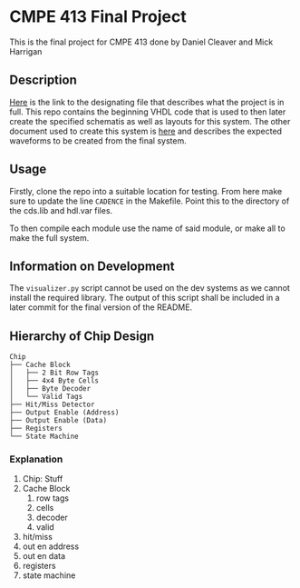 # CMPE 413 Final Project
This is the final project for CMPE 413 done by Daniel Cleaver and Mick Harrigan

## Description
[Here](report/project_document.pdf) is the link to the designating file that describes what the project is in full. This repo contains the beginning VHDL code that is used to then later create the specified schematis as well as layouts for this system.
The other document used to create this system is [here](report/project_waveforms.pdf) and describes the expected waveforms to be created from the final system.


## Usage
Firstly, clone the repo into a suitable location for testing. From here make sure to update the line `CADENCE` in the Makefile.
Point this to the directory of the cds.lib and hdl.var files.

To then compile each module use the name of said module, or make all to make the full system.

## Information on Development
The `visualizer.py` script cannot be used on the dev systems as we cannot install the required library.
The output of this script shall be included in a later commit for the final version of the README.

## Hierarchy of Chip Design
```
Chip
├── Cache Block
│   ├── 2 Bit Row Tags
│   ├── 4x4 Byte Cells
│   ├── Byte Decoder
│   └── Valid Tags
├── Hit/Miss Detector
├── Output Enable (Address)
├── Output Enable (Data)
├── Registers
└── State Machine
```
### Explanation
1. Chip: Stuff
2. Cache Block
   1. row tags
   2. cells
   3. decoder
   4. valid
3. hit/miss
4. out en address
5. out en data
6. registers
7. state machine
